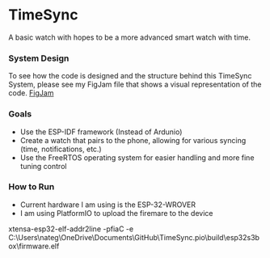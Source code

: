 # TimeSync 

A basic watch with hopes to be a more advanced smart watch with time.

### System Design
To see how the code is designed and the structure behind this TimeSync System, please see my FigJam file that shows a visual representation of the code.
[FigJam](https://www.figma.com/file/E1JAc8ijfQZMej6hGPKK3q/TimeSync---System-Design?type=whiteboard&node-id=0%3A1&t=UBQqavuqREo1Pac7-1)

### Goals

- Use the ESP-IDF framework (Instead of Ardunio)
- Create a watch that pairs to the phone, allowing for various syncing (time, notifications, etc.)
- Use the FreeRTOS operating system for easier handling and more fine tuning control

### How to Run

- Current hardware I am using is the ESP-32-WROVER
- I am using PlatformIO to upload the firemare to the device


xtensa-esp32-elf-addr2line -pfiaC -e C:\Users\nateg\OneDrive\Documents\GitHub\TimeSync\.pio\build\esp32s3box\firmware.elf 